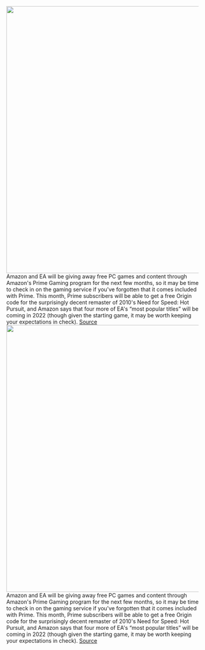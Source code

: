 <img src='https://cdn.vox-cdn.com/thumbor/UCHIKnKY4KvkdxvTaveirCGfpgA=/0x0:2040x1360/1200x800/filters:focal(857x517:1183x843)/cdn.vox-cdn.com/uploads/chorus_image/image/70179788/acastro_190920_1777_amazon_0002.0.0.jpg' width='700px' /><br/>
Amazon and EA will be giving away free PC games and content through Amazon's Prime Gaming program for the next few months, so it may be time to check in on the gaming service if you've forgotten that it comes included with Prime. This month, Prime subscribers will be able to get a free Origin code for the surprisingly decent remaster of 2010's Need for Speed: Hot Pursuit, and Amazon says that four more of EA's “most popular titles” will be coming in 2022 (though given the starting game, it may be worth keeping your expectations in check).
<a href='https://www.theverge.com/2021/11/22/22797022/amazon-prime-gaming-free-games-december-ea-need-for-speed'> Source <a/><img src='https://cdn.vox-cdn.com/thumbor/UCHIKnKY4KvkdxvTaveirCGfpgA=/0x0:2040x1360/1200x800/filters:focal(857x517:1183x843)/cdn.vox-cdn.com/uploads/chorus_image/image/70179788/acastro_190920_1777_amazon_0002.0.0.jpg' width='700px' /><br/>
Amazon and EA will be giving away free PC games and content through Amazon's Prime Gaming program for the next few months, so it may be time to check in on the gaming service if you've forgotten that it comes included with Prime. This month, Prime subscribers will be able to get a free Origin code for the surprisingly decent remaster of 2010's Need for Speed: Hot Pursuit, and Amazon says that four more of EA's “most popular titles” will be coming in 2022 (though given the starting game, it may be worth keeping your expectations in check).
<a href='https://www.theverge.com/2021/11/22/22797022/amazon-prime-gaming-free-games-december-ea-need-for-speed'> Source <a/>